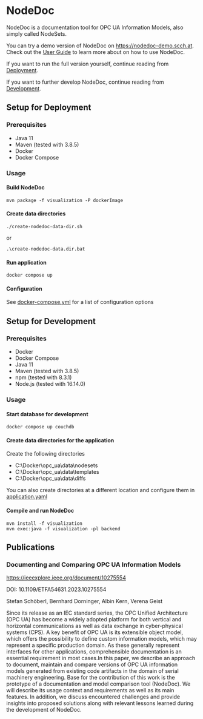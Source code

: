 # NodeDoc

NodeDoc is a documentation tool for OPC UA Information Models, also simply called NodeSets.

You can try a demo version of NodeDoc on https://nodedoc-demo.scch.at. Check out the [User Guide](./doc/User-Guide.md) to learn more about on how to use NodeDoc.

If you want to run the full version yourself, continue reading from [Deployment](#deployment).

If you want to further develop NodeDoc, continue reading from [Development](#development).

## Setup for Deployment

### Prerequisites

* Java 11
* Maven (tested with 3.8.5)
* Docker
* Docker Compose

### Usage

#### Build NodeDoc

```
mvn package -f visualization -P dockerImage
```

#### Create data directories

```
./create-nodedoc-data-dir.sh
```
or
```
.\create-nodedoc-data.dir.bat
```

#### Run application

```
docker compose up
```

#### Configuration

See [docker-compose.yml](./docker-compose.yml) for a list of configuration options

## Setup for Development

### Prerequisites

* Docker
* Docker Compose
* Java 11
* Maven (tested with 3.8.5)
* npm (tested with 8.3.1)
* Node.js (tested with 16.14.0)

### Usage

#### Start database for development

```
docker compose up couchdb
```

#### Create data directories for the application

Create the following directories
* C:\Docker\opc_ua\data\nodesets
* C:\Docker\opc_ua\data\templates
* C:\Docker\opc_ua\data\diffs

You can also create directories at a different location and configure them in [application.yaml](visualization/backend/src/main/resources/application.yaml)

#### Compile and run NodeDoc

```
mvn install -f visualization
mvn exec:java -f visualization -pl backend
```

## Publications

### Documenting and Comparing OPC UA Information Models

https://ieeexplore.ieee.org/document/10275554

DOI: 10.1109/ETFA54631.2023.10275554

Stefan Schöberl, Bernhard Dorninger, Albin Kern, Verena Geist

Since its release as an IEC standard series, the OPC Unified Architecture (OPC UA) has become a widely adopted platform for both vertical and horizontal communications as well as data exchange in cyber-physical systems (CPS). A key benefit of OPC UA is its extensible object model, which offers the possibility to define custom information models, which may represent a specific production domain. As these generally represent interfaces for other applications, comprehensible documentation is an essential requirement in most cases.In this paper, we describe an approach to document, maintain and compare versions of OPC UA information models generated from existing code artifacts in the domain of serial machinery engineering. Base for the contribution of this work is the prototype of a documentation and model comparison tool (NodeDoc). We will describe its usage context and requirements as well as its main features. In addition, we discuss encountered challenges and provide insights into proposed solutions along with relevant lessons learned during the development of NodeDoc.